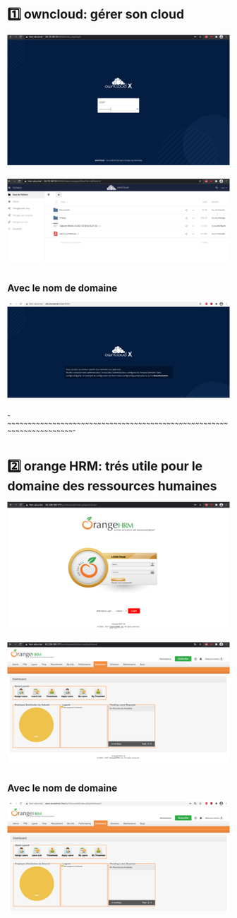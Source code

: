 # :one: owncloud: gérer son cloud 

![image](images/owncloud1.png)
```

```

![image](images/owncloud2.png)
```

```
## Avec le nom de domaine
![image](images/owncloud3.png)
```
```


-~~~~~~~~~~~~~~~~~~~~~~~~~~~~~~~~~~~~~~~~~~~~~~~~~~~~~~~~~~~~~~~~~~~~~~-

```
```

# :two: orange HRM: trés utile pour le domaine des ressources humaines

![image](images/hrm1.png)
```
```

![image](images/hrm2.png)

```

```
## Avec le nom de domaine
![image](images/hrm3.png)

